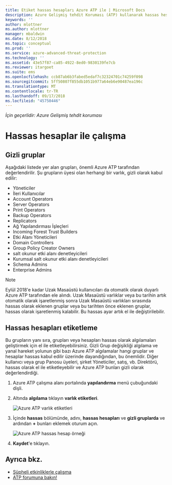 ```yaml
---
title: Etiket hassas hesapları Azure ATP ile | Microsoft Docs
description: Azure Gelişmiş tehdit Koruması (ATP) kullanarak hassas hesapları etiketi açıklar
keywords: ''
author: mlottner
ms.author: mlottner
manager: mbaldwin
ms.date: 8/12/2018
ms.topic: conceptual
ms.prod: ''
ms.service: azure-advanced-threat-protection
ms.technology: ''
ms.assetid: 43e57f87-ca85-4922-8ed0-9830139fe7cb
ms.reviewer: itargoet
ms.suite: ems
ms.openlocfilehash: ccb87ab6b3fabed5edaf7c32324701c74259f098
ms.sourcegitcommit: 5ff50807f855db1051b977a64eb6e90487ea196c
ms.translationtype: MT
ms.contentlocale: tr-TR
ms.lasthandoff: 09/17/2018
ms.locfileid: "45750446"
---
```

*İçin geçerlidir: Azure Gelişmiş tehdit koruması*



# <a name="working-with-sensitive-accounts"></a>Hassas hesaplar ile çalışma

## <a name="sensitive-groups"></a>Gizli gruplar

Aşağıdaki listede yer alan grupları, önemli Azure ATP tarafından değerlendirilir. Şu grupların üyesi olan herhangi bir varlık, gizli olarak kabul edilir:

-   Yöneticiler
-   İleri Kullanıcılar
-   Account Operators
-   Server Operators
-   Print Operators
-   Backup Operators
-   Replicators
-   Ağ Yapılandırması İşleçleri 
-   Incoming Forest Trust Builders
-   Etki Alanı Yöneticileri
-   Domain Controllers
-   Group Policy Creator Owners 
-   salt okunur etki alanı denetleyicileri 
-   Kurumsal salt okunur etki alanı denetleyicileri 
-   Schema Admins 
-   Enterprise Admins

 > [!NOTE]
 > Eylül 2018'e kadar Uzak Masaüstü kullanıcıları da otomatik olarak duyarlı Azure ATP tarafından ele alındı. Uzak Masaüstü varlıklar veya bu tarihin artık otomatik olarak işaretlenmiş sonra Uzak Masaüstü varlıkları sırasında hassas olarak eklenen gruplar veya bu tarihten önce eklenen gruplar, hassas olarak işaretlenmiş kalabilir. Bu hassas ayar artık el ile değiştirilebilir.  

## <a name="tagging-sensitive-accounts"></a>Hassas hesapları etiketleme

Bu grupların yanı sıra, grupları veya hesapları hassas olarak algılamaları geliştirmek için el ile etiketleyebilirsiniz. Gizli Grup değişikliği algılama ve yanal hareket yolunun gibi bazı Azure ATP algılamalar hangi gruplar ve hesaplar hassas kabul edilir üzerinde dayandığından, bu önemlidir. Diğer kullanıcı veya grup Panosu üyeleri, şirket Yöneticiler, satış, vb. Direktörü, hassas olarak el ile etiketleyebilir ve Azure ATP bunları gizli olarak değerlendirdiği.

1.  Azure ATP çalışma alanı portalında **yapılandırma** menü çubuğundaki dişli.

2.  Altında **algılama** tıklayın **varlık etiketleri**.

    ![Azure ATP varlık etiketleri](media/entity-tags.png)

3.  İçinde **hassas** bölümünde, adını, **hassas hesapları** ve **gizli gruplarda** ve ardından **+** bunları eklemek oturum açın.

    ![Azure ATP hassas hesap örneği](media/sensitive-account-sample.png)

4. **Kaydet**'e tıklayın.

    
## <a name="see-also"></a>Ayrıca bkz.

- [Şüpheli etkinliklerle çalışma](working-with-suspicious-activities.md)
- [ATP forumuna bakın!](https://aka.ms/azureatpcommunity)